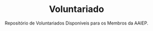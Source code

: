 ---
title: Voluntariado
subtitle: Repositório de Voluntariados Disponíveis para os Membros da AAIEP.
gallery: volunter_gallery
hero_image: /assets/images/backgrounds/bg-ucp-alt.jpg
hero_darken: true
layout: voluntariado-hub
---